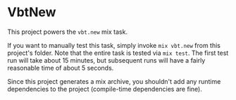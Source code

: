 # VbtNew

This project powers the `vbt.new` mix task.

If you want to manually test this task, simply invoke `mix vbt.new` from this project's folder. Note that the entire task is tested via `mix test`. The first test run will take about 15 minutes, but subsequent runs will have a fairly reasonable time of about 5 seconds.

Since this project generates a mix archive, you shouldn't add any runtime dependencies to the project (compile-time dependencies are fine).
